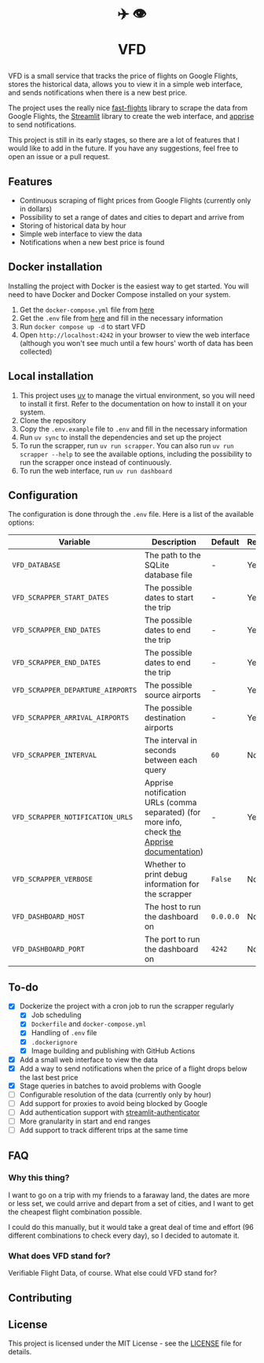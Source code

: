 <div align="center">

<h1>
  ✈️ 👁️

VFD
</h1>

</div>

VFD is a small service that tracks the price of flights on Google Flights, stores the historical data, allows you to
view it in a simple web interface, and sends notifications when there is a new best price.

The project uses the really nice [fast-flights](https://github.com/AWeirdDev/flights) library to scrape the data from
Google Flights, the [Streamlit](https://streamlit.io/) library to create the web interface,
and [apprise](https://github.com/caronc/apprise) to send notifications.

This project is still in its early stages, so there are a lot of features that I would like to add in the future. If you have any suggestions, feel free to open an issue or a pull request.

## Features

- Continuous scraping of flight prices from Google Flights (currently only in dollars)
- Possibility to set a range of dates and cities to depart and arrive from
- Storing of historical data by hour
- Simple web interface to view the data
- Notifications when a new best price is found

## Docker installation

Installing the project with Docker is the easiest way to get started. You will need to have Docker and Docker Compose
installed on your system.

1. Get the `docker-compose.yml` file
   from [here](https://raw.githubusercontent.com/kiinami/vfd/refs/heads/main/docker-compose.yml)
2. Get the `.env` file from [here](https://raw.githubusercontent.com/kiinami/vfd/refs/heads/main/.env.example) and fill
   in the necessary information
3. Run `docker compose up -d` to start VFD
4. Open `http://localhost:4242` in your browser to view the web interface (although you won't see much until a few
   hours' worth of data has been collected)

## Local installation

1. This project uses [uv](https://docs.astral.sh/uv/) to manage the virtual environment, so you will need to install it first. Refer to the documentation on how to install it on your system.
2. Clone the repository
3. Copy the `.env.example` file to `.env` and fill in the necessary information
4. Run `uv sync` to install the dependencies and set up the project
5. To run the scrapper, run `uv run scrapper`. You can also run `uv run scrapper --help` to see the available options,
   including the possibility to run the scrapper once instead of continuously.
6. To run the web interface, run `uv run dashboard`

## Configuration

The configuration is done through the `.env` file. Here is a list of the available options:

| Variable                          | Description                                                                                                                                                                  | Default   | Required |
|-----------------------------------|------------------------------------------------------------------------------------------------------------------------------------------------------------------------------|-----------|----------|
| `VFD_DATABASE`                    | The path to the SQLite database file                                                                                                                                         | -         | Yes      |
| `VFD_SCRAPPER_START_DATES`        | The possible dates to start the trip                                                                                                                                         | -         | Yes      |
| `VFD_SCRAPPER_END_DATES`          | The possible dates to end the trip                                                                                                                                           | -         | Yes      |
| `VFD_SCRAPPER_END_DATES`          | The possible dates to end the trip                                                                                                                                           | -         | Yes      |
| `VFD_SCRAPPER_DEPARTURE_AIRPORTS` | The possible source airports                                                                                                                                                 | -         | Yes      |
| `VFD_SCRAPPER_ARRIVAL_AIRPORTS`   | The possible destination airports                                                                                                                                            | -         | Yes      |
| `VFD_SCRAPPER_INTERVAL`           | The interval in seconds between each query                                                                                                                                   | `60`      | No       |
| `VFD_SCRAPPER_NOTIFICATION_URLS`  | Apprise notification URLs (comma separated) (for more info, check [the Apprise documentation](https://github.com/caronc/apprise?tab=readme-ov-file#supported-notifications)) | -         | Yes      |
| `VFD_SCRAPPER_VERBOSE`            | Whether to print debug information for the scrapper                                                                                                                          | `False`   | No       |
| `VFD_DASHBOARD_HOST`              | The host to run the dashboard on                                                                                                                                             | `0.0.0.0` | No       |
| `VFD_DASHBOARD_PORT`              | The port to run the dashboard on                                                                                                                                             | `4242`    | No       |

## To-do

- [x] Dockerize the project with a cron job to run the scrapper regularly
  - [x] Job scheduling
  - [x] `Dockerfile` and `docker-compose.yml`
  - [x] Handling of `.env` file
  - [x] `.dockerignore`
  - [x] Image building and publishing with GitHub Actions
- [x] Add a small web interface to view the data
- [x] Add a way to send notifications when the price of a flight drops below the last best price
- [x] Stage queries in batches to avoid problems with Google
- [ ] Configurable resolution of the data (currently only by hour)
- [ ] Add support for proxies to avoid being blocked by Google
- [ ] Add authentication support with [streamlit-authenticator](https://github.com/mkhorasani/Streamlit-Authenticator)
- [ ] More granularity in start and end ranges
- [ ] Add support to track different trips at the same time

## FAQ

### Why this thing?

I want to go on a trip with my friends to a faraway land, the dates are more or less set, we could arrive and depart
from a set of cities, and I want to get the cheapest flight combination possible.

I could do this manually, but it would take a great deal of time and effort (96 different combinations to check every
day), so I decided to automate it.

### What does VFD stand for?

Verifiable Flight Data, of course. What else could VFD stand for?

## Contributing

## License

This project is licensed under the MIT License - see the [LICENSE](LICENSE.txt) file for details.
